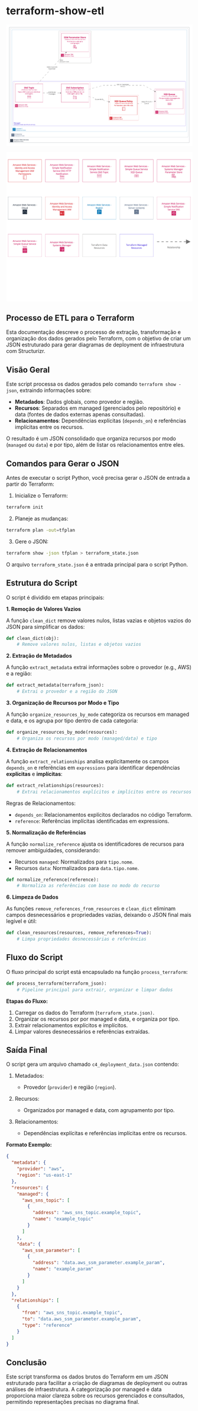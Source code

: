 # terraform-show-etl

![Deployment Diagram](./docs/diagrams/structurizr-1-deploy.png)

![Keys - Deployment Diagram](./docs/diagrams/structurizr-1-deploy-key.png)

## Processo de ETL para o Terraform

Esta documentação descreve o processo de extração, transformação e organização dos dados gerados pelo Terraform, com o objetivo de criar um JSON estruturado para gerar diagramas de deployment de infraestrutura com Structurizr.

## Visão Geral

Este script processa os dados gerados pelo comando `terraform show -json`, extraindo informações sobre:

- **Metadados**: Dados globais, como provedor e região.
- **Recursos**: Separados em managed (gerenciados pelo repositório) e data (fontes de dados externas apenas consultadas).
- **Relacionamentos**: Dependências explícitas (`depends_on`) e referências implícitas entre os recursos.

O resultado é um JSON consolidado que organiza recursos por modo (`managed` ou `data`) e por tipo, além de listar os relacionamentos entre eles.

## Comandos para Gerar o JSON

Antes de executar o script Python, você precisa gerar o JSON de entrada a partir do Terraform:

1.	Inicialize o Terraform:

```bash
terraform init
```

2.	Planeje as mudanças:

```bash
terraform plan -out=tfplan
```

3.	Gere o JSON:

```bash
terraform show -json tfplan > terraform_state.json
```

O arquivo `terraform_state.json` é a entrada principal para o script Python.

## Estrutura do Script

O script é dividido em etapas principais:

**1. Remoção de Valores Vazios**

A função `clean_dict` remove valores nulos, listas vazias e objetos vazios do JSON para simplificar os dados:

```python
def clean_dict(obj):
    # Remove valores nulos, listas e objetos vazios
```

**2. Extração de Metadados**

A função `extract_metadata` extrai informações sobre o provedor (e.g., AWS) e a região:

```python
def extract_metadata(terraform_json):
    # Extrai o provedor e a região do JSON
```

**3. Organização de Recursos por Modo e Tipo**

A função `organize_resources_by_mode` categoriza os recursos em managed e data, e os agrupa por tipo dentro de cada categoria:

```python
def organize_resources_by_mode(resources):
    # Organiza os recursos por modo (managed/data) e tipo
```

**4. Extração de Relacionamentos**

A função `extract_relationships` analisa explicitamente os campos `depends_on` e referências em `expressions` para identificar dependências **explícitas** e **implícitas**:

```python
def extract_relationships(resources):
    # Extrai relacionamentos explícitos e implícitos entre os recursos
```

Regras de Relacionamentos:

- `depends_on`: Relacionamentos explícitos declarados no código Terraform.
- `reference`: Referências implícitas identificadas em expressions.

**5. Normalização de Referências**

A função `normalize_reference` ajusta os identificadores de recursos para remover ambiguidades, considerando:

- Recursos `managed`: Normalizados para `tipo.nome`.
- Recursos `data`: Normalizados para `data.tipo.nome`.

```python
def normalize_reference(reference):
    # Normaliza as referências com base no modo do recurso
```

**6. Limpeza de Dados**

As funções `remove_references_from_resources` e `clean_dict` eliminam campos desnecessários e propriedades vazias, deixando o JSON final mais legível e útil:

```python
def clean_resources(resources, remove_references=True):
    # Limpa propriedades desnecessárias e referências
```

## Fluxo do Script

O fluxo principal do script está encapsulado na função `process_terraform`:

```python
def process_terraform(terraform_json):
    # Pipeline principal para extrair, organizar e limpar dados
```

**Etapas do Fluxo:**

1. Carregar os dados do Terraform (`terraform_state.json)`.
2. Organizar os recursos por por managed e data, e organiza por tipo.
3. Extrair relacionamentos explícitos e implícitos.
4. Limpar valores desnecessários e referências extraídas.

## Saída Final

O script gera um arquivo chamado `c4_deployment_data.json` contendo:

1.	Metadados:
	- Provedor (`provider`) e região (`region`).

2.	Recursos:
	- Organizados por managed e data, com agrupamento por tipo.

3.	Relacionamentos:
	- Dependências explícitas e referências implícitas entre os recursos.

**Formato Exemplo:**

```json
{
  "metadata": {
    "provider": "aws",
    "region": "us-east-1"
  },
  "resources": {
    "managed": {
      "aws_sns_topic": [
        {
          "address": "aws_sns_topic.example_topic",
          "name": "example_topic"
        }
      ]
    },
    "data": {
      "aws_ssm_parameter": [
        {
          "address": "data.aws_ssm_parameter.example_param",
          "name": "example_param"
        }
      ]
    }
  },
  "relationships": [
    {
      "from": "aws_sns_topic.example_topic",
      "to": "data.aws_ssm_parameter.example_param",
      "type": "reference"
    }
  ]
}
```

## Conclusão

Este script transforma os dados brutos do Terraform em um JSON estruturado para facilitar a criação de diagramas de deployment ou outras análises de infraestrutura. A categorização por managed e data proporciona maior clareza sobre os recursos gerenciados e consultados, permitindo representações precisas no diagrama final.
